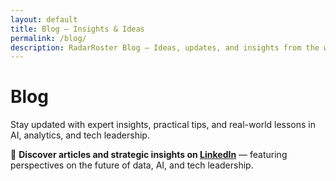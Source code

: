 ```yaml
---
layout: default
title: Blog – Insights & Ideas
permalink: /blog/
description: RadarRoster Blog – Ideas, updates, and insights from the world of data, AI, and tech strategy.
---
```


# Blog

Stay updated with expert insights, practical tips, and real-world lessons in AI, analytics, and tech leadership.

🧠 **Discover articles and strategic insights on [LinkedIn](https://www.linkedin.com/in/daryooshdehestani/recent-activity/articles/)** — featuring perspectives on the future of data, AI, and tech leadership.

